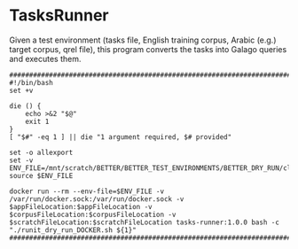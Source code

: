 # TasksRunner
Given a test environment (tasks file, English training corpus, Arabic (e.g.) target corpus, qrel file), 
this program converts the tasks into Galago queries and executes them. 

    #############################################################################################
    #!/bin/bash
    set +v

    die () {
        echo >&2 "$@"
        exit 1
    }
    [ "$#" -eq 1 ] || die "1 argument required, $# provided"

    set -o allexport
    set -v
    ENV_FILE=/mnt/scratch/BETTER/BETTER_TEST_ENVIRONMENTS/BETTER_DRY_RUN/clear_ir.dry_run.$1.env
    source $ENV_FILE

    docker run --rm --env-file=$ENV_FILE -v /var/run/docker.sock:/var/run/docker.sock -v $appFileLocation:$appFileLocation -v $corpusFileLocation:$corpusFileLocation -v $scratchFileLocation:$scratchFileLocation tasks-runner:1.0.0 bash -c "./runit_dry_run_DOCKER.sh ${1}"
    #############################################################################################

